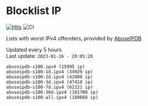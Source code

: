 # Blocklist IP

[![Hits](https://hits.seeyoufarm.com/api/count/incr/badge.svg?url=https%3A%2F%2Fgithub.com%2Fborestad%2Fblocklist-ip%2F&count_bg=%2379C83D&title_bg=%23555555&icon=&icon_color=%23E7E7E7&title=hits&edge_flat=false)](https://hits.seeyoufarm.com)  ![CI](https://img.shields.io/github/workflow/status/borestad/blocklist-ip/CI?style=flat-square)

Lists with worst IPv4 offenders, provided by [AbuseIPDB](https://www.abuseipdb.com/)

<!-- FOOTER-PLACEHOLDER -->
Updated every 5 hours<br>
Last update: `2023-01-26 - 20:05:20`
```
abuseipdb-s100.ipv4 (15995 ip)
abuseipdb-s100-1d.ipv4 (34929 ip)
abuseipdb-s100-2d.ipv4 (42008 ip)
abuseipdb-s100-3d.ipv4 (47418 ip)
abuseipdb-s100-7d.ipv4 (62221 ip)
abuseipdb-s100-30d.ipv4 (101700 ip)
abuseipdb-s100-all.ipv4 (180668 ip)
```
